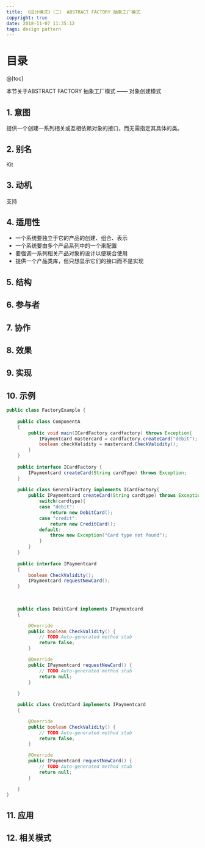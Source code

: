 ```yaml
---
title: 《设计模式》（二） ABSTRACT FACTORY 抽象工厂模式
copyright: true
date: 2018-11-07 11:35:12
tags: design pattern
---
```


# 目录

@[toc]



本节关于ABSTRACT FACTORY 抽象工厂模式 —— 对象创建模式

 

## 1. 意图

提供一个创建一系列相关或互相依赖对象的接口，而无需指定其具体的类。



## 2. 别名

Kit



## 3. 动机

支持



## 4. 适用性

- 一个系统要独立于它的产品的创建、组合、表示
- 一个系统要由多个产品系列中的一个来配置
- 要强调一系列相关产品对象的设计以便联合使用
- 提供一个产品类库，但只想显示它们的接口而不是实现



## 5. 结构





## 6. 参与者



## 7. 协作



## 8. 效果



## 9. 实现



## 10. 示例

```java
public class FactoryExample {
	
	public class ComponentA
	{
		public void main(ICardFactory cardfactory) throws Exception{
			IPaymentcard mastercard = cardfactory.createCard("debit");
			boolean checkValidity = mastercard.CheckValidity();
		}
	}
	
	public interface ICardFactory {
		IPaymentcard createCard(String cardType) throws Exception;
	}
	
	public class GeneralFactory implements ICardFactory{
		public IPaymentcard createCard(String cardtype) throws Exception{
			switch(cardtype){
			case "debit":
				return new DebitCard();
			case "credit":
				return new CreditCard();
			default:
				throw new Exception("Card type not found");
			}
		}
	}
	
	public interface IPaymentcard
	{
		boolean CheckValidity();
		IPaymentcard requestNewCard();
	}
	
	

	public class DebitCard implements IPaymentcard
	{

		@Override
		public boolean CheckValidity() {
			// TODO Auto-generated method stub
			return false;
		}

		@Override
		public IPaymentcard requestNewCard() {
			// TODO Auto-generated method stub
			return null;
		}
		
	}

	public class CreditCard implements IPaymentcard
	{

		@Override
		public boolean CheckValidity() {
			// TODO Auto-generated method stub
			return false;
		}

		@Override
		public IPaymentcard requestNewCard() {
			// TODO Auto-generated method stub
			return null;
		}

	}
}

```



## 11. 应用



## 12. 相关模式